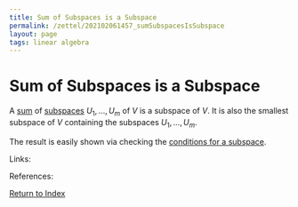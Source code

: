 ```yaml
---
title: Sum of Subspaces is a Subspace
permalink: /zettel/202102061457_sumSubspacesIsSubspace
layout: page
tags: linear algebra
---
```

# Sum of Subspaces is a Subspace

A [sum](202102061453_sumOfSubsetsDefinition) of [subspaces](202102061429_subspaceDefinition) $U_1, \ldots, U_m$ of $V$ is a subspace of 
$V$. It is also the smallest subspace of $V$ containing the subspaces $U_1, \ldots, U_m$.

The result is easily shown via checking the [conditions for a subspace](202102061434_conditionsSubspace).

Links: 

References: 

[Return to Index](index)